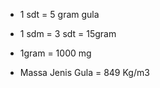 -   1 sdt = 5 gram gula
-   1 sdm = 3 sdt = 15gram
-   1gram = 1000 mg

-   Massa Jenis Gula = 849 Kg/m3
